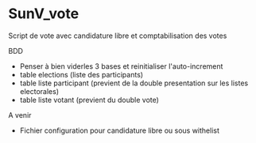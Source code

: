 # SunV_vote
Script de vote avec candidature libre et comptabilisation des votes

BDD
- Penser à bien viderles 3 bases et reinitialiser l'auto-increment
- table elections (liste des participants)
- table liste participant (previent de la double presentation sur les listes electorales)
- table liste votant (previent du double vote)

A venir
- Fichier configuration pour candidature libre ou sous withelist
